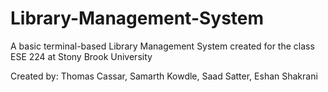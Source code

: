 # Library-Management-System

A basic terminal-based Library Management System created for the class ESE 224 at Stony Brook University


Created by: Thomas Cassar, Samarth Kowdle, Saad Satter, Eshan Shakrani
